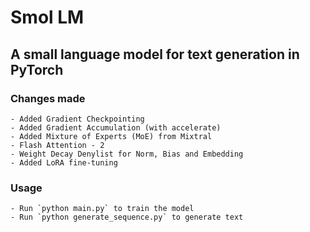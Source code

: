 # Smol LM

## A small language model for text generation in PyTorch

### Changes made

    - Added Gradient Checkpointing
    - Added Gradient Accumulation (with accelerate)
    - Added Mixture of Experts (MoE) from Mixtral
    - Flash Attention - 2
    - Weight Decay Denylist for Norm, Bias and Embedding
    - Added LoRA fine-tuning

### Usage

    - Run `python main.py` to train the model
    - Run `python generate_sequence.py` to generate text
